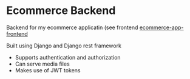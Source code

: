 # Ecommerce Backend

Backend for my ecommerce applicatin (see frontend [ecommerce-app-frontend]("https://github.com/ifeanyiprime/ecommerce-app-frontend")

Built using Django and Django rest framework
- Supports authentication and authorization
- Can serve media files
- Makes use of JWT tokens
